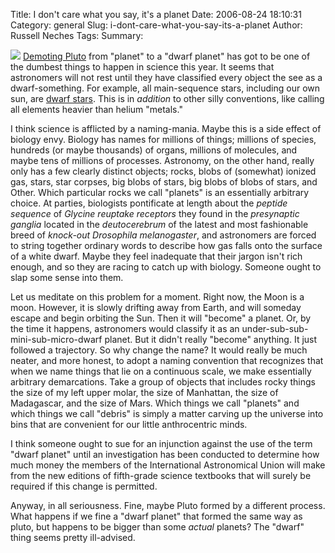 Title: I don't care what you say, it's a planet
Date: 2006-08-24 18:10:31
Category: general
Slug: i-dont-care-what-you-say-its-a-planet
Author: Russell Neches
Tags: 
Summary: 


![](http://vort.org/media/images/Pluto.jpg) [Demoting
Pluto](http://en.wikipedia.org/wiki/2006_redefinition_of_planet) from
"planet" to a "dwarf planet" has got to be one of the dumbest things to
happen in science this year. It seems that astronomers will not rest
until they have classified every object the see as a dwarf-something.
For example, all main-sequence stars, including our own sun, are [dwarf
stars](http://en.wikipedia.org/wiki/Dwarf_star). This is in *addition*
to other silly conventions, like calling all elements heavier than
helium "metals."

I think science is afflicted by a naming-mania. Maybe this is a side
effect of biology envy. Biology has names for millions of things;
millions of species, hundreds (or maybe thousands) of organs, millions
of molecules, and maybe tens of millions of processes. Astronomy, on the
other hand, really only has a few clearly distinct objects; rocks, blobs
of (somewhat) ionized gas, stars, star corpses, big blobs of stars, big
blobs of blobs of stars, and Other. Which particular rocks we call
"planets" is an essentially arbitrary choice. At parties, biologists
pontificate at length about the *peptide sequence* of *Glycine reuptake
receptors* they found in the *presynaptic ganglia* located in the
*deutocerebrum* of the latest and most fashionable breed of *knock-out
Drosophila melanogaster*, and astronomers are forced to string together
ordinary words to describe how gas falls onto the surface of a white
dwarf. Maybe they feel inadequate that their jargon isn't rich enough,
and so they are racing to catch up with biology. Someone ought to slap
some sense into them.

Let us meditate on this problem for a moment. Right now, the Moon is a
moon. However, it is slowly drifting away from Earth, and will someday
escape and begin orbiting the Sun. Then it will "become" a planet. Or,
by the time it happens, astronomers would classify it as an
under-sub-sub-mini-sub-micro-dwarf planet. But it didn't really "become"
anything. It just followed a trajectory. So why change the name? It
would really be much neater, and more honest, to adopt a naming
convention that recognizes that when we name things that lie on a
continuous scale, we make essentially arbitrary demarcations. Take a
group of objects that includes rocky things the size of my left upper
molar, the size of Manhattan, the size of Madagascar, and the size of
Mars. Which things we call "planets" and which things we call "debris"
is simply a matter carving up the universe into bins that are convenient
for our little anthrocentric minds.

I think someone ought to sue for an injunction against the use of the
term "dwarf planet" until an investigation has been conducted to
determine how much money the members of the International Astronomical
Union will make from the new editions of fifth-grade science textbooks
that will surely be required if this change is permitted.

Anyway, in all seriousness. Fine, maybe Pluto formed by a different
process. What happens if we fine a "dwarf planet" that formed the same
way as pluto, but happens to be bigger than some *actual* planets? The
"dwarf" thing seems pretty ill-advised.
